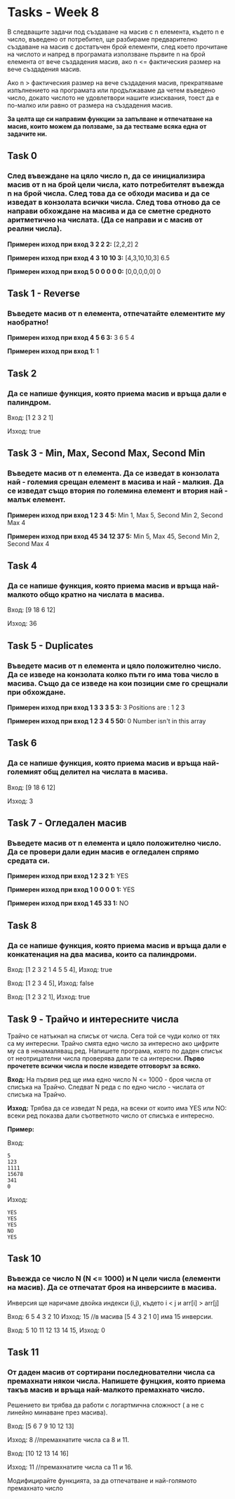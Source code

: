 # Tasks - Week 8

В следващите задачи под създаване на масив с n елемента, където n е число, въведено от потребител, ще разбираме предварително създаване на масив с достатъчен брой елементи, след което прочитане на числото и напред в програмата използване първите n на брой елемента от вече създадения масив, ако n <= фактическия размер на вече създадения масив.

Ако n > фактическия размер на вече създадения масив, прекратяваме изпълнението на програмата или продължаваме да четем въведено число, докато числото не удовлетвори нашите изисквания, тоест да е по-малко или равно от размера на създадения масив.

<b>За целта ще си направим функции за запълване и отпечатване на масив, които можем да ползваме, за да тестваме всяка една от задачите ни.</b>

## Task 0

### След въвеждане на цяло число n, да се инициализира масив от n на брой цели числа, като потребителят въвежда n на брой числа. След това да се обходи масива и да се изведат в конзолата всички числа. След това отново да се направи обхождане на масива и да се сметне средното аритметично на числата. (Да се направи и с масив от реални числа).

**Примерен изход при вход 3 2 2 2:** [2,2,2] 2

**Примерен изход при вход 4 3 10 10 3:** [4,3,10,10,3] 6.5

**Примерен изход при вход 5 0 0 0 0 0:** [0,0,0,0,0] 0

## Task 1 - Reverse

### Въведете масив от n елемента, отпечатайте елементите му наобратно!

**Примерен изход при вход 4 5 6 3:** 3 6 5 4

**Примерен изход при вход 1:** 1

## Task 2

### Да се напише функция, която приема масив и връща дали е палиндром.

Вход: [1 2 3 2 1]

Изход: true

## Task 3 - Min, Max, Second Max, Second Min

### Въведете масив от n елемента. Да се изведат в конзолата най - големия срещан елемент в масива и най - малкия. Да се изведат също втория по големина елемент и втория най - малък елемент.

**Примерен изход при вход 1 2 3 4 5:** Min 1, Max 5, Second Min 2, Second Max 4

**Примерен изход при вход 45 34 12 37 5:** Min 5, Max 45, Second Min 2, Second Max 4

## Task 4

### Да се напише функция, която приема масив и връща най-малкото общо кратно на числата в масива.

Вход: [9 18 6 12]

Изход: 36

## Task 5 - Duplicates

### Въведете масив от n елемента и цяло положително число. Да се изведе на конзолата колко пъти го има това число в масива. Също да се изведе на кои позиции сме го срещнали при обхождане.

**Примерен изход при вход 1 3 3 3 5 3:** 3 Positions are : 1 2 3

**Примерен изход при вход 1 2 3 4 5 50:** 0 Number isn't in this array

## Task 6

### Да се напише функция, която приема масив и връща най-големият общ делител на числата в масива.

Вход: [9 18 6 12]

Изход: 3

## Task 7 - Огледален масив

### Въведете масив от n елемента и цяло положително число. Да се провери дали един масив е огледален спрямо средата си.

**Примерен изход при вход 1 2 3 2 1:** YES

**Примерен изход при вход 1 0 0 0 0 1:** YES

**Примерен изход при вход 1 45 33 1:** NO

## Task 8

### Да се напише функция, която приема масив и връща дали е конкатенация на два масива, които са палиндроми.

Вход: [1 2 3 2 1 4 5 5 4], Изход: true

Вход: [1 2 3 4 5], Изход: false

Вход: [1 2 3 2 1], Изход: true

## Task 9 - Трайчо и интересните числа

Трайчо се натъкнал на списък от числа. Сега той се чуди колко от тях са му интересни. Трайчо смята едно число за интересно ако цифрите му са в ненамаляващ ред. Напишете програма, която по даден списък от неотрицателни числа проверява дали те са интересни. **Първо прочетете всички числа и после изведете отговорът за всяко.**

**Вход:** На първия ред ще има едно число N <= 1000 - броя числа от списъка на Трайчо. Следват N реда с по едно число - числата от списъка на Трайчо.

**Изход:** Трябва да се изведат N реда, на всеки от които има YES или NO: всеки ред показва дали съответното число от списъка е интересно.

**Пример:**

Вход:

    5
    123
    1111
    15678
    341
    0

Изход:

    YES
    YES
    YES
    NO
    YES

## Task 10

### Въвежда се число N (N <= 1000) и N цели числа (елементи на масив). Да се отпечатат броя на инверсиите в масива.

Инверсия ще наричаме двойка индекси (i,j), където i < j и arr[i] > arr[j]

Вход: 6 5 4 3 2 10 Изход: 15 //в масива [5 4 3 2 1 0] има 15 инверсии.

Вход: 5 10 11 12 13 14 15, Изход: 0

## Task 11

### От даден масив от сортирани последнователни числа са премахнати някои числа. Напишете фунцкия, която приема такъв масив и връща най-малкото премахнато число.

Решението ви трябва да работи с логартмична сложност ( а не с линейно минаване през масива).

Вход: [5 6 7 9 10 12 13]

Изход: 8 //премахнатите числа са 8 и 11.

Вход: [10 12 13 14 16]

Изход: 11 //премахнатите числа са 11 и 16.

Модифицирайте функцията, за да отпечатване и най-голямото премахнато число
